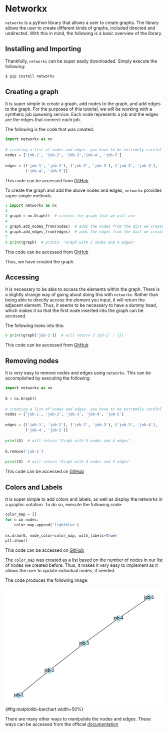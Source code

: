 # Networkx

`networkx` is a python library that allows a user to create graphs. The library allows the user to create different kinds of graphs, included directed and undirected. With this in mind, the following is a basic overview of the library. 

## Installing and Importing

Thankfully, `networkx` can be super easily downloaded. Simply execute the following:

```bash
$ pip install networkx
```

## Creating a graph

It is super simple to create a graph, add nodes to the graph, and add edges to the graph. For the purposes of this tutorial, we will be working with a synthetic job queueing service. Each node represents a job and the edges are the edges that connect each job. 

The following is the code that was created:

```python
import networkx as nx

# creating a list of nodes and edges- you have to be extremely careful not to typo
nodes = ['job-1', 'job-2', 'job-3','job-4', 'job-5']

edges = [('job-1', 'job-2'), ('job-2', 'job-3'), ('job-3', 'job-4'),
         ('job-4', 'job-5')]
```

This code can be accessed from [GitHub](https://github.com/cybertraining-dsc/reu2022/blob/main/project/graphs/graphs-networkx/test-networkx.py)

To create the graph and add the above nodes and edges, `networkx` provides super simple methods.

```python
1 import networkx as nx 
2 
3 graph = nx.Graph()  # creates the graph that we will use
4 
5 graph.add_nodes_from(nodes)  # adds the nodes from the dict we created
6 graph.add_edges_from(edges)  # adds the edges from the dict we created
7 
8 print(graph)  # prints: "Graph with 5 nodes and 4 edges"
```

This code can be accessed from [GitHub](https://github.com/cybertraining-dsc/reu2022/blob/main/project/graphs/graphs-networkx/test-networkx.py)

Thus, we have created the graph. 

## Accessing

It is necessary to be able to access the elements within the graph. There is a slightly strange way of going about doing this with `networkx`. Rather than being able to directly access the element you input, it will return the adjacent element. Thus, it seems to be necessary to have a dummy head, which makes it so that the first node inserted into the graph can be accessed. 

The following looks into this:

```python
9 print(graph['job-1'])  # will return {'job-2' : {}}
```

This code can be accessed from [GitHub]()

## Removing nodes

It is very easy to remove nodes and edges using `networkx`. This can be accomplished by executing the following:

```python
import networkx as nx

G = nx.Graph()

# creating a list of nodes and edges- you have to be extremely careful not to typo
nodes = ['job-1', 'job-2', 'job-3', 'job-4', 'job-5']

edges = [('job-1', 'job-2'), ('job-2', 'job-3'), ('job-3', 'job-4'),
         ('job-4', 'job-5')]

print(G)  # will return "Graph with 5 nodes and 4 edges".

G.remove('job-1')

print(G)  # will return "Graph with 4 nodes and 3 edges"
```

This code can be accessed on [GitHub](https://github.com/cybertraining-dsc/reu2022/blob/main/project/graphs/graphs-networkx/test-networkx.py)


## Colors and Labels

It is super simple to add colors and labels, as well as display the networks in a graphic notation. To do so, execute the following code:

```python
color_map = []
for n in nodes:
    color_map.append('lightblue')

nx.draw(G, node_color=color_map, with_labels=True)
plt.show()
```

This code can be accessed on [GitHub](https://github.com/cybertraining-dsc/reu2022/blob/main/project/graphs/graphs-networkx/test-networkx.py)

The `color_map` was created as a list based on the number of nodes in our list of nodes we created before. Thus, it makes it very easy to implement as it allows the user to update individual nodes, if needed.

The code produces the following image:

![network-image created with networkx python package](images/network.png){#fig:matplotlib-barchart width=50%}


There are many other ways to manipulate the nodes and edges. These ways can be accessed from the official [documentation](https://networkx.org/documentation/stable/index.html)
